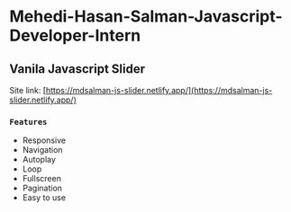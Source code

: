 # Mehedi-Hasan-Salman-Javascript-Developer-Intern

## Vanila Javascript Slider
Site link: [https://mdsalman-js-slider.netlify.app/](https://mdsalman-js-slider.netlify.app/)

### `Features`

- Responsive
- Navigation
- Autoplay
- Loop
- Fullscreen
- Pagination
- Easy to use 
